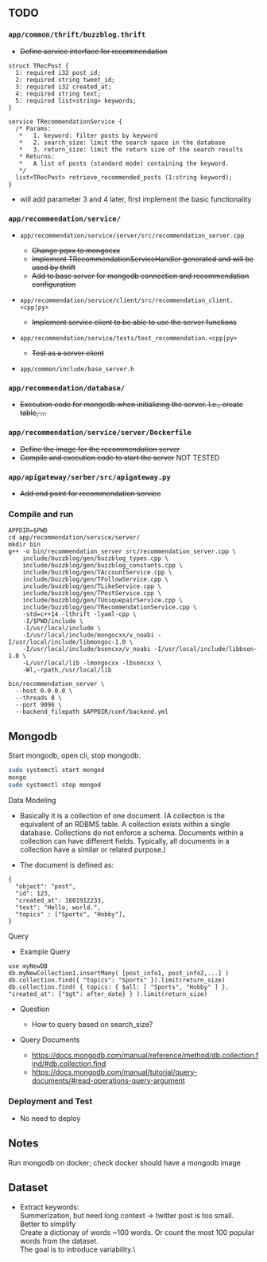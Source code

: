 ## TODO
### `app/common/thrift/buzzblog.thrift`
- <s>Define service interface for recommendation</s>
```thrift
struct TRecPost {
  1: required i32 post_id;
  2: required string tweet_id;
  3: required i32 created_at;
  4: required string text;
  5: required list<string> keywords;
}

service TRecommendationService {
  /* Params:
   *   1. keyword: filter posts by keyword
   *   2. search_size: limit the search space in the database
   *   3. return_size: limit the return size of the search results
   * Returns:
   *   A list of posts (standard mode) containing the keyword.
   */
  list<TRecPost> retrieve_recommended_posts (1:string keyword);
}
```

- will add parameter 3 and 4 later, first implement the basic functionality

### `app/recommendation/service/`
- `app/recommendation/service/server/src/recommendation_server.cpp`
    - <s>Change pqxx to mongocxx</s>
    - <s>Implement TRecommendationServiceHandler generated and will be used by thrift</s>
    - <s>Add to base server for mongodb connection and recommendation configuration</s>

- `app/recommendation/service/client/src/recommendation_client.<cpp|py>`
    - <s>Implement service client to be able to use the server functions</s>

- `app/recommendation/service/tests/test_recommendation.<cpp|py>`
    - <s>Test as a server client</s>

- `app/common/include/base_server.h`

### `app/recommendation/database/`
- <s>Execution code for mongodb when initializing the server. I.e., create table, ...</s>

### `app/recommendation/service/server/Dockerfile`
- <s>Define the image for the recommendation server</s>
- <s>Compile and execution code to start the server</s> NOT TESTED

### `app/apigateway/serber/src/apigateway.py`
- <s>Add end point for recommendation service</s>

### Compile and run
```
APPDIR=$PWD
cd app/recommendation/service/server/
mkdir bin
g++ -o bin/recommendation_server src/recommendation_server.cpp \
    include/buzzblog/gen/buzzblog_types.cpp \
    include/buzzblog/gen/buzzblog_constants.cpp \
    include/buzzblog/gen/TAccountService.cpp \
    include/buzzblog/gen/TFollowService.cpp \
    include/buzzblog/gen/TLikeService.cpp \
    include/buzzblog/gen/TPostService.cpp \
    include/buzzblog/gen/TUniquepairService.cpp \
    include/buzzblog/gen/TRecommendationService.cpp \
    -std=c++14 -lthrift -lyaml-cpp \
    -I/$PWD/include \
    -I/usr/local/include \
    -I/usr/local/include/mongocxx/v_noabi -I/usr/local/include/libmongoc-1.0 \
    -I/usr/local/include/bsoncxx/v_noabi -I/usr/local/include/libbson-1.0 \
    -L/usr/local/lib -lmongocxx -lbsoncxx \
    -Wl,-rpath,/usr/local/lib

bin/recommendation_server \
  --host 0.0.0.0 \
  --threads 8 \
  --port 9096 \
  --backend_filepath $APPDIR/conf/backend.yml
```


## Mongodb
Start mongodb, open cli, stop mongodb.
```bash
sudo systemctl start mongod
mongo
sudo systemctl stop mongod
```

Data Modeling
- Basically it is a collection of one document. 
(A collection is the equivalent of an RDBMS table. A collection exists within a single database. 
Collections do not enforce a schema. Documents within a collection can have different fields. 
Typically, all documents in a collection have a similar or related purpose.)

- The document is defined as:
```
{
  "object": "post",
  "id": 123,
  "created_at": 1601912233,
  "text": "Hello, world.",
  "topics" : ["Sports", "Hobby"],
}
```

Query
- Example Query
```
use myNewDB
db.myNewCollection1.insertMany( [post_info1, post_info2,...] )
db.collection.find({ "topics": "Sports" }).limit(return_size)
db.collection.find( { topics: { $all: [ "Sports", "Hobby" ] }, "created_at": {"$gt": after_date} } ).limit(return_size)
```

- Question
    - How to query based on search_size?

- Query Documents
    - https://docs.mongodb.com/manual/reference/method/db.collection.find/#db.collection.find
    - https://docs.mongodb.com/manual/tutorial/query-documents/#read-operations-query-argument
  

### Deployment and Test
- No need to deploy 


## Notes
Run mongodb on docker; check docker should have a mongodb image

## Dataset
- Extract keywords:\
Summerization, but need long context -> twitter post is too small.\
Better to simplify\
Create a dictionay of words ~100 words. Or count the most 100 popular words from the dataset.\
The goal is to introduce variability.\

